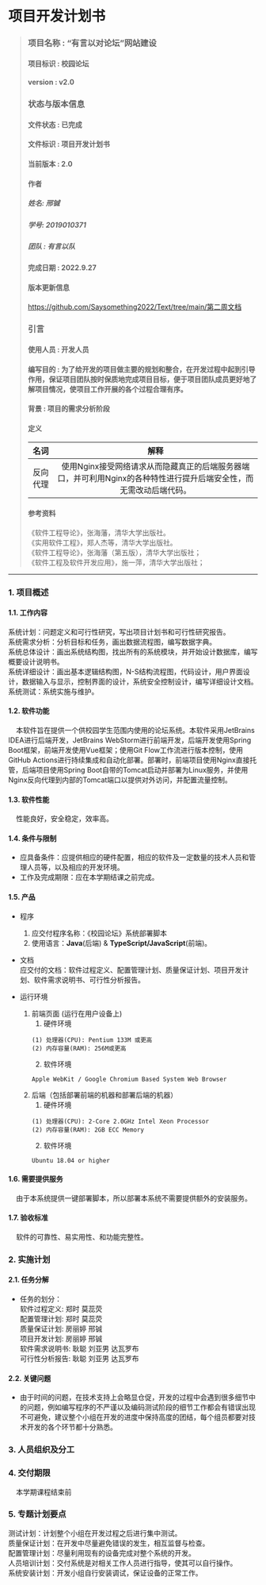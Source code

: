 # 项目开发计划书

> ### 项目名称 : “有言以对论坛”网站建设
> #### 项目标识 : 校园论坛
> #### version : v2.0
> ### 状态与版本信息
> #### 文件状态 : 已完成
> #### 文件标识 : 项目开发计划书
> #### 当前版本 : 2.0 
> #### 作者
> ##### 姓名: 邢铖
> ##### 学号: 2019010371
> ##### 团队 : 有言以队
> #### 完成日期 : 2022.9.27
> #### 版本更新信息
> https://github.com/Saysomething2022/Text/tree/main/第二周文档
> ### 引言
> #### 使用人员 : 开发人员
> #### 编写目的 : 为了给开发的项目做主要的规划和整合，在开发过程中起到引导作用，保证项目团队按时保质地完成项目目标，便于项目团队成员更好地了解项目情况，使项目工作开展的各个过程合理有序。
> #### 背景 : 项目的需求分析阶段
> #### 定义
> | 名词 | 解释 |
> | :-: | :-: |
> | 反向代理 | 使用Nginx接受网络请求从而隐藏真正的后端服务器端口，并可利用Nginx的各种特性进行提升后端安全性，而无需改动后端代码。 |
> #### 参考资料
> 《软件工程导论》，张海藩，清华大学出版社。  
> 《实用软件工程》，郑人杰等，清华大学出版社。  
> 《软件工程导论》，张海藩（第五版），清华大学出版社；  
> 《软件工程及软件开发应用》，施一萍，清华大学出版社；  

***

### 1. 项目概述  
#### 1.1. 工作内容  
系统计划：问题定义和可行性研究，写出项目计划书和可行性研究报告。  
系统需求分析：分析目标和任务，画出数据流程图，编写数据字典。  
系统总体设计：画出系统结构图，找出所有的系统模块，并开始设计数据库，编写概要设计说明书。  
系统详细设计：画出基本逻辑结构图，N-S结构流程图，代码设计，用户界面设计，数据输入与显示，控制界面的设计，系统安全控制设计，编写详细设计文档。  
系统测试：系统实施与维护。  

#### 1.2. 软件功能  
&nbsp;&nbsp;&nbsp;&nbsp;本软件旨在提供一个供校园学生范围内使用的论坛系统。本软件采用JetBrains IDEA进行后端开发，JetBrains WebStorm进行前端开发，后端开发使用Spring Boot框架，前端开发使用Vue框架；使用Git Flow工作流进行版本控制，使用GitHub Actions进行持续集成和自动化部署。部署时，前端项目使用Nginx直接托管，后端项目使用Spring Boot自带的Tomcat启动并部署为Linux服务，并使用Nginx反向代理到内部的Tomcat端口以提供对外访问，并配置流量控制。  

#### 1.3. 软件性能  
&nbsp;&nbsp;&nbsp;&nbsp;性能良好，安全稳定，效率高。  

#### 1.4. 条件与限制  
- 应具备条件：应提供相应的硬件配置，相应的软件及一定数量的技术人员和管理人员等，以及相应的开发环境。  
- 工作及完成期限：应在本学期结课之前完成。   

#### 1.5. 产品  
- 程序  
     1. 应交付程序名称：《校园论坛》系统部署脚本  
     2. 使用语言：**Java**(后端) & **TypeScript/JavaScript**(前端)。  

- 文档  
    应交付的文档：软件过程定义、配置管理计划、质量保证计划、项目开发计划、软件需求说明书、可行性分析报告。

- 运行环境
  1. 前端页面 (运行在用户设备上)
     1. 硬件环境
     ```
     (1) 处理器(CPU): Pentium 133M 或更高
     (2) 内存容量(RAM): 256M或更高
     ```
     2. 软件环境
     ```
     Apple WebKit / Google Chromium Based System Web Browser
     ```
  2. 后端（包括部署前端的机器和部署后端的机器）
     1. 硬件环境
     ```
     (1) 处理器(CPU): 2-Core 2.0GHz Intel Xeon Processor
     (2) 内存容量(RAM): 2GB ECC Memory
     ```
     2. 软件环境
     ```
     Ubuntu 18.04 or higher
     ```
#### 1.6. 需要提供服务  
&nbsp;&nbsp;&nbsp;&nbsp;由于本系统提供一键部署脚本，所以部署本系统不需要提供额外的安装服务。  

#### 1.7. 验收标准  
&nbsp;&nbsp;&nbsp;&nbsp;软件的可靠性、易实用性、和功能完整性。 

### 2. 实施计划
#### 2.1. 任务分解
- 任务的划分：  
软件过程定义: 郑时 莫蕊荧  
配置管理计划: 郑时 莫蕊荧  
质量保证计划: 房丽婷 邢铖  
项目开发计划: 房丽婷 邢铖  
软件需求说明书: 耿聪 刘亚男 达瓦罗布  
可行性分析报告: 耿聪 刘亚男 达瓦罗布  

#### 2.2. 关键问题
- 由于时间的问题，在技术支持上会略显仓促，开发的过程中会遇到很多细节中的问题，例如编写程序的不严谨以及编码测试阶段的细节工作都会有错误出现不可避免，建议整个小组在开发的进度中保持高度的团结，每个组员都要对技术开发的各个环节都十分熟悉。  

### 3. 人员组织及分工


### 4. 交付期限
&nbsp;&nbsp;&nbsp;&nbsp;本学期课程结束前

### 5. 专题计划要点
测试计划：计划整个小组在开发过程之后进行集中测试。  
质量保证计划：在开发中尽量避免错误的发生，相互监督与检查。  
配置管理计划：尽量利用现有的设备完成对整个系统的开发。  
人员培训计划：交付系统是对相关工作人员进行指导，使其可以自行操作。  
系统安装计划：开发小组自行安装调试，保证设备的正常工作。  
